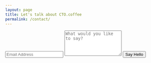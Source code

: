 ```yaml
---
layout: page
title: Let's talk about CTO.coffee
permalink: /contact/
---
```


<div class="py2">
  <form action="https://formspree.io/{{ site.email }}" method="POST" class="form-stacked form-light">
    <input type="text" name="_replyto" class="input mobile-block" placeholder="Email Address">
    <textarea type="text" name="content" class="input mobile-block" rows="5" placeholder="What would you like to say?"></textarea>
    <input type="hidden" name="_next" value="/thanks" />
    <input type="hidden" name="_subject" value="New submission!" />
    <input type="text" name="_gotcha" style="display:none" />
    <input type="submit" class="button button-blue button-big mobile-block" value="Say Hello">
  </form>
</div>

